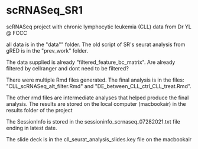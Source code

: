 # scRNASeq_SR1

scRNASeq project with chronic lymphocytic leukemia (CLL) data from Dr YL @ FCCC

all data is in the "data"" folder. The old script of SR's seurat analysis from gRED is in the "prev_work" folder.

The data supplied is already "filtered_feature_bc_matrix". Are already filtered by cellranger and dont need to be filtered?

There were multiple Rmd files generated. The final analysis is in the files: "CLL_scRNASeq_alt_filter.Rmd" and "DE_between_CLL_ctrl_CLL_treat.Rmd".

The other rmd files are intermediate analyses that helped produce the final analysis. 
The results are stored on the local computer (macbookair) in the results folder of the project

The SessionInfo is stored in the sessioninfo_scrnaseq_07282021.txt file ending in latest date.

The slide deck is in the cll_seurat_analysis_slides.key file on the macbookair